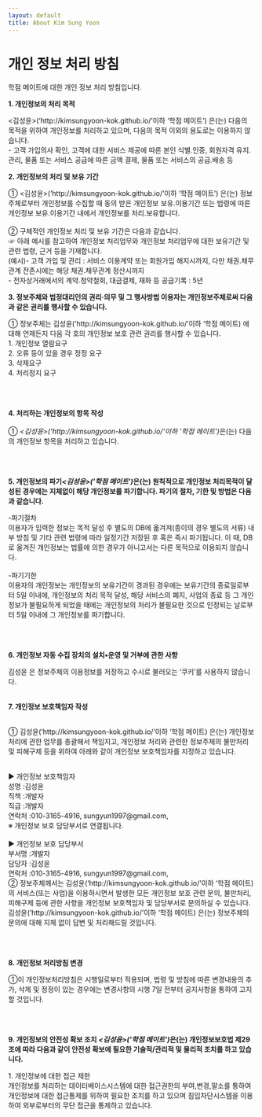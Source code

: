 ```yaml
---
layout: default
title: About Kim Sung Yoon
---
```


<div class="post">
	<h1 class="pageTitle">개인 정보 처리 방침</h1>
	<p class="intro">학점 메이트에 대한 개인 정보 처리 방침입니다.</p>
    <p> <strong>1. 개인정보의 처리 목적</strong></p>
    <p> <김성윤>(‘http://kimsungyoon-kok.github.io/’이하 ‘학점 메이트’) 은(는) 다음의 목적을 위하여 개인정보를 처리하고 있으며, 다음의 목적 이외의 용도로는 이용하지 않습니다.<br>- 고객 가입의사 확인, 고객에 대한 서비스 제공에 따른 본인 식별.인증, 회원자격 유지.관리, 물품 또는 서비스 공급에 따른 금액 결제, 물품 또는 서비스의 공급.배송 등
    <p><strong>2. 개인정보의 처리 및 보유 기간</strong></p>
    <p>① <김성윤>(‘http://kimsungyoon-kok.github.io/’이하 ‘학점 메이트’) 은(는) 정보주체로부터 개인정보를 수집할 때 동의 받은 개인정보 보유․이용기간 또는 법령에 따른 개인정보 보유․이용기간 내에서 개인정보를 처리․보유합니다.<br><br>② 구체적인 개인정보 처리 및 보유 기간은 다음과 같습니다.<br>☞ 아래 예시를 참고하여 개인정보 처리업무와  개인정보 처리업무에 대한 보유기간 및 관련 법령, 근거 등을 기재합니다.<br>(예시)- 고객 가입 및 관리 : 서비스 이용계약 또는 회원가입 해지시까지, 다만 채권․채무관계 잔존시에는 해당 채권․채무관계 정산시까지<br>- 전자상거래에서의 계약․청약철회, 대금결제, 재화 등 공급기록 : 5년</p>

<p class="lh6 bs4"><strong>3. 정보주체와 법정대리인의 권리·의무 및 그 행사방법 이용자는 개인정보주체로써 다음과 같은 권리를 행사할 수 있습니다.</strong></p><p class="ls2">① 정보주체는 김성윤(‘http://kimsungyoon-kok.github.io/’이하 ‘학점 메이트) 에 대해 언제든지 다음 각 호의 개인정보 보호 관련 권리를 행사할 수 있습니다.<br>1. 개인정보 열람요구<br> 2. 오류 등이 있을 경우 정정 요구<br> 3. 삭제요구<br> 4. 처리정지 요구</p><br><br><p class='lh6 bs4'><strong>4. 처리하는 개인정보의 항목 작성 </strong><br><br> ① <em class="emphasis"><김성윤>('http://kimsungyoon-kok.github.io/'이하  '학점 메이트')</em>은(는) 다음의 개인정보 항목을 처리하고 있습니다.</p><br><br><p class='lh6 bs4'><strong>5. 개인정보의 파기<em class="emphasis"><김성윤>('학점 메이트')</em>은(는) 원칙적으로 개인정보 처리목적이 달성된 경우에는 지체없이 해당 개인정보를 파기합니다. 파기의 절차, 기한 및 방법은 다음과 같습니다.</strong></p><p class='ls2'>-파기절차<br>이용자가 입력한 정보는 목적 달성 후 별도의 DB에 옮겨져(종이의 경우 별도의 서류) 내부 방침 및 기타 관련 법령에 따라 일정기간 저장된 후 혹은 즉시 파기됩니다. 이 때, DB로 옮겨진 개인정보는 법률에 의한 경우가 아니고서는 다른 목적으로 이용되지 않습니다.<br><br>-파기기한<br>이용자의 개인정보는 개인정보의 보유기간이 경과된 경우에는 보유기간의 종료일로부터 5일 이내에, 개인정보의 처리 목적 달성, 해당 서비스의 폐지, 사업의 종료 등 그 개인정보가 불필요하게 되었을 때에는 개인정보의 처리가 불필요한 것으로 인정되는 날로부터 5일 이내에 그 개인정보를 파기합니다.</p><p class='ls2'></p><br><br><p class="lh6 bs4"><strong>6. 개인정보 자동 수집 장치의 설치•운영 및 거부에 관한 사항</strong></p><p class="ls2">김성윤 은 정보주체의 이용정보를 저장하고 수시로 불러오는 ‘쿠키’를 사용하지 않습니다.<br><br><p class='lh6 bs4'><strong>7. 개인정보 보호책임자 작성 </strong></p><br/> ①  김성윤(‘http://kimsungyoon-kok.github.io/’이하 ‘학점 메이트) 은(는) 개인정보 처리에 관한 업무를 총괄해서 책임지고, 개인정보 처리와 관련한 정보주체의 불만처리 및 피해구제 등을 위하여 아래와 같이 개인정보 보호책임자를 지정하고 있습니다.<p class='ls2'><br/>▶ 개인정보 보호책임자 <br/>성명 :김성윤<br/>직책 :개발자<br/>직급 :개발자<br/>연락처 :010-3165-4916, sungyun1997@gmail.com, <br/>※ 개인정보 보호 담당부서로 연결됩니다.<br/> <br/>▶ 개인정보 보호 담당부서<br/>부서명 :개발자<br/>담당자 :김성윤<br/>연락처 :010-3165-4916, sungyun1997@gmail.com, <br/>② 정보주체께서는 김성윤(‘http://kimsungyoon-kok.github.io/’이하 ‘학점 메이트) 의 서비스(또는 사업)을 이용하시면서 발생한 모든 개인정보 보호 관련 문의, 불만처리, 피해구제 등에 관한 사항을 개인정보 보호책임자 및 담당부서로 문의하실 수 있습니다. 김성윤(‘http://kimsungyoon-kok.github.io/’이하 ‘학점 메이트) 은(는) 정보주체의 문의에 대해 지체 없이 답변 및 처리해드릴 것입니다.</p><br><br><p class='lh6 bs4'><strong>8. 개인정보 처리방침 변경 </strong></p><p>①이 개인정보처리방침은 시행일로부터 적용되며, 법령 및 방침에 따른 변경내용의 추가, 삭제 및 정정이 있는 경우에는 변경사항의 시행 7일 전부터 공지사항을 통하여 고지할 것입니다.</p><br><br><p class='lh6 bs4'><strong>9. 개인정보의 안전성 확보 조치 <em class="emphasis"><김성윤>('학점 메이트')</em>은(는) 개인정보보호법 제29조에 따라 다음과 같이 안전성 확보에 필요한 기술적/관리적 및 물리적 조치를 하고 있습니다.</strong></p><p class='ls2'>1. 개인정보에 대한 접근 제한<br> 개인정보를 처리하는 데이터베이스시스템에 대한 접근권한의 부여,변경,말소를 통하여 개인정보에 대한 접근통제를 위하여 필요한 조치를 하고 있으며 침입차단시스템을 이용하여 외부로부터의 무단 접근을 통제하고 있습니다.<br><br></p></p>

</div>
